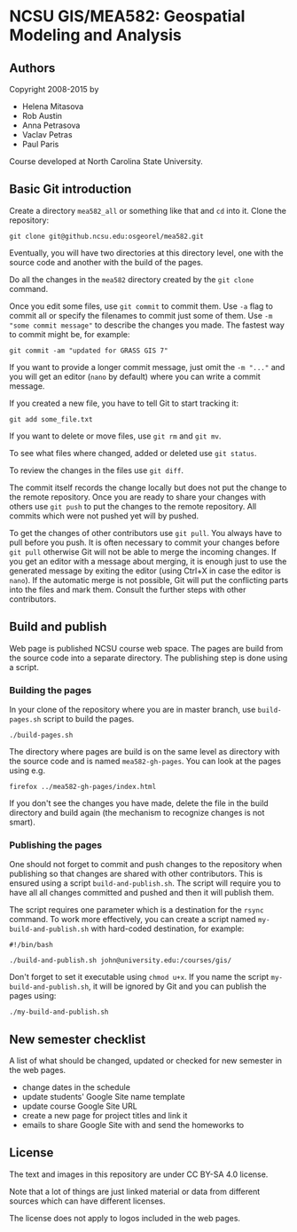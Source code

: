 NCSU GIS/MEA582: Geospatial Modeling and Analysis
=================================================


Authors
-------

Copyright 2008-2015 by

 * Helena Mitasova
 * Rob Austin
 * Anna Petrasova
 * Vaclav Petras
 * Paul Paris

Course developed at North Carolina State University.


Basic Git introduction
----------------------

Create a directory `mea582_all` or something like that and `cd` into it.
Clone the repository:

    git clone git@github.ncsu.edu:osgeorel/mea582.git

Eventually, you will have two directories at this directory level,
one with the source code and another with the build of the pages.

Do all the changes in the `mea582` directory created by the `git clone` command.

Once you edit some files, use `git commit` to commit them. Use `-a` flag to
commit all or specify the filenames to commit just some of them.
Use `-m "some commit message"` to describe the changes you made.
The fastest way to commit might be, for example:

    git commit -am "updated for GRASS GIS 7"

If you want to provide a longer commit message, just omit the `-m "..."` and
you will get an editor (`nano` by default) where you can write a commit message.

If you created a new file, you have to tell Git to start tracking it:

    git add some_file.txt

If you want to delete or move files, use `git rm` and `git mv`.

To see what files where changed, added or deleted use `git status`.

To review the changes in the files use `git diff`.

The commit itself records the change locally but does not put the change
to the remote repository.
Once you are ready to share your changes with others use `git push`
to put the changes to the remote repository.
All commits which were not pushed yet will by pushed.

To get the changes of other contributors use `git pull`.
You always have to pull before you push. It is often necessary to commit
your changes before `git pull` otherwise Git will not be able to merge
the incoming changes. If you get an editor with a message about merging,
it is enough just to use the generated message by exiting the editor
(using Ctrl+X in case the editor is `nano`).
If the automatic merge is not possible, Git will put the conflicting parts
into the files and mark them. Consult the further steps with other contributors.


Build and publish
-----------------

Web page is published NCSU course web space. The pages are build from the source
code into a separate directory. The publishing step is done using a script.


### Building the pages

In your clone of the repository where you are in master branch,
use `build-pages.sh` script to build the pages.

    ./build-pages.sh

The directory where pages are build is on the same level as directory with
the source code and is named `mea582-gh-pages`.
You can look at the pages using e.g.

    firefox ../mea582-gh-pages/index.html

If you don't see the changes you have made, delete the file in the build
directory and build again (the mechanism to recognize changes is not smart).


### Publishing the pages

One should not forget to commit and push changes to the repository
when publishing so that changes are shared with other contributors.
This is ensured using a script `build-and-publish.sh`.
The script will require you to have all all changes committed and pushed
and then it will publish them.

The script requires one parameter which is a destination for the `rsync`
command. To work more effectively, you can create a script
named `my-build-and-publish.sh` with hard-coded destination,
for example:

    #!/bin/bash

    ./build-and-publish.sh john@university.edu:/courses/gis/

Don't forget to set it executable using `chmod u+x`.
If you name the script `my-build-and-publish.sh`, it will be ignored by Git
and you can publish the pages using:

    ./my-build-and-publish.sh


New semester checklist
----------------------

A list of what should be changed, updated or checked for new semester
in the web pages.

* change dates in the schedule
* update students' Google Site name template
* update course Google Site URL
* create a new page for project titles and link it
* emails to share Google Site with and send the homeworks to


License
-------

The text and images in this repository are under CC BY-SA 4.0 license.

Note that a lot of things are just linked material or data from different
sources which can have different licenses.

The license does not apply to logos included in the web pages.
